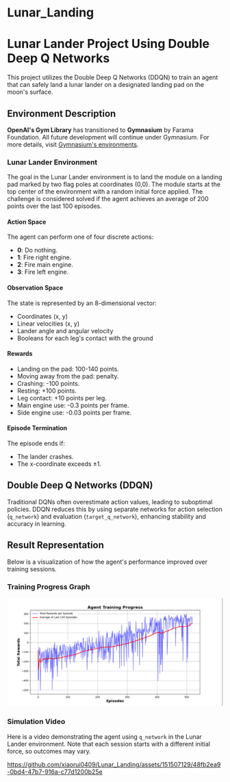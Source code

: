 # Lunar_Landing
# Lunar Lander Project Using Double Deep Q Networks

This project utilizes the Double Deep Q Networks (DDQN) to train an agent that can safely land a lunar lander on a designated landing pad on the moon's surface.

## Environment Description

**OpenAI's Gym Library** has transitioned to **Gymnasium** by Farama Foundation. All future development will continue under Gymnasium. For more details, visit [Gymnasium's environments](https://www.gymlibrary.dev/environments/box2d/index.html).

### Lunar Lander Environment

The goal in the Lunar Lander environment is to land the module on a landing pad marked by two flag poles at coordinates (0,0). The module starts at the top center of the environment with a random initial force applied. The challenge is considered solved if the agent achieves an average of 200 points over the last 100 episodes.

#### Action Space

The agent can perform one of four discrete actions:
- **0**: Do nothing.
- **1**: Fire right engine.
- **2**: Fire main engine.
- **3**: Fire left engine.

#### Observation Space

The state is represented by an 8-dimensional vector:
- Coordinates (x, y)
- Linear velocities (x, y)
- Lander angle and angular velocity
- Booleans for each leg's contact with the ground

#### Rewards

- Landing on the pad: 100-140 points.
- Moving away from the pad: penalty.
- Crashing: -100 points.
- Resting: +100 points.
- Leg contact: +10 points per leg.
- Main engine use: -0.3 points per frame.
- Side engine use: -0.03 points per frame.

#### Episode Termination

The episode ends if:
- The lander crashes.
- The x-coordinate exceeds ±1.

## Double Deep Q Networks (DDQN)

Traditional DQNs often overestimate action values, leading to suboptimal policies. DDQN reduces this by using separate networks for action selection (`q_network`) and evaluation (`target_q_network`), enhancing stability and accuracy in learning.

## Result Representation

Below is a visualization of how the agent's performance improved over training sessions.

### Training Progress Graph

![Training Progress](Scripts/total_point_history.png)

### Simulation Video

Here is a video demonstrating the agent using `q_network` in the Lunar Lander environment. Note that each session starts with a different initial force, so outcomes may vary.


https://github.com/xiaorui0409/Lunar_Landing/assets/151507129/48fb2ea9-0bd4-47b7-916a-c77d1200b25e

